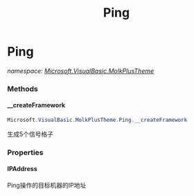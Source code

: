 ﻿---
title: Ping
---

# Ping
_namespace: [Microsoft.VisualBasic.MolkPlusTheme](N-Microsoft.VisualBasic.MolkPlusTheme.html)_



### Methods

#### __createFramework
```csharp
Microsoft.VisualBasic.MolkPlusTheme.Ping.__createFramework
```
生成5个信号格子



### Properties

#### IPAddress
Ping操作的目标机器的IP地址

